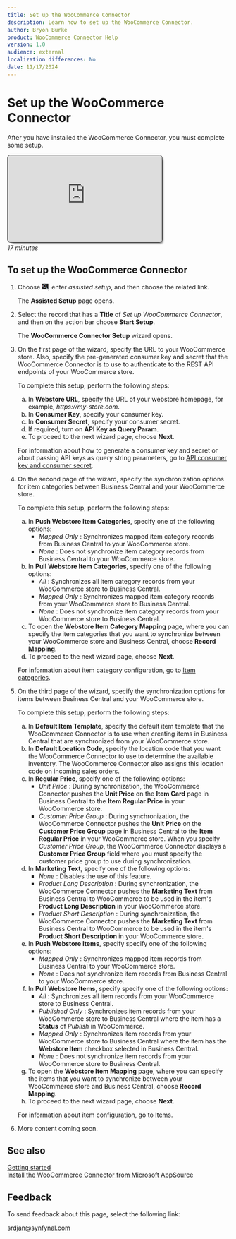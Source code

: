 ```yaml
---
title: Set up the WooCommerce Connector
description: Learn how to set up the WooCommerce Connector.
author: Bryon Burke
product: WooCommerce Connector Help
version: 1.0
audience: external
localization differences: No
date: 11/17/2024
---
```


<!-- markdownlint-disable MD006 MD007 MD009 MD024 MD025 MD033 -->
<!--// cspell:ignore  markdownlint allowfullscreen keyframes WooCommerce autoplay webstore -->

# Set up the WooCommerce Connector

After you have installed the WooCommerce Connector, you must complete some setup.

<iframe width="350" height="197" src="https://www.youtube.com/embed/oQrN34-WnT8" title="YouTube video player" frameborder="0" allow="accelerometer; autoplay; clipboard-write; encrypted-media; gyroscope; picture-in-picture" allowfullscreen style="border:1px solid; border-color:#0a0a0a;box-shadow:5px 5px 5px -5px #0a0a0a;border-radius:7px"></iframe><br><i>17 minutes</i>

## To set up the WooCommerce Connector

1. Choose ![Lightbulb that opens the Tell Me feature.](media/ui-search/search_small.png "Tell me what you want to do"), enter <i>assisted setup</i>, and then choose the related link.

   The <b>Assisted Setup</b> page opens.

1. Select the record that has a <b>Title</b> of <i>Set up WooCommerce Connector</i>, and then on the action bar choose <b>Start Setup</b>.

   The <b>WooCommerce Connector Setup</b> wizard opens.

1. On the first page of the wizard, specify the URL to your WooCommerce store. Also, specify the pre-generated consumer key and secret that the WooCommerce Connector is to use to authenticate to the REST API endpoints of your WooCommerce store.

   To complete this setup, perform the following steps:
   <ol type="a">
    <li>In <b>Webstore URL</b>, specify the URL of your webstore homepage, for example, <i>https://my-store.com</i>.</li>
    <li>In <b>Consumer Key</b>, specify your consumer key.</li>
    <li>In <b>Consumer Secret</b>, specify your consumer secret.</li>
    <li>If required, turn on <b>API Key as Query Param</b>.</li>
    <li>To proceed to the next wizard page, choose <b>Next</b>.</li>
   </ol>

   For information about how to generate a consumer key and secret or about passing API keys as query string parameters, go to <a href="api-consumer-key-consumer-secret.md" target="_blank">API consumer key and consumer secret</a>.

1. On the second page of the wizard, specify the synchronization options for item categories between Business Central and your WooCommerce store.

   To complete this setup, perform the following steps:
   <ol type="a">
    <li>In <b>Push Webstore Item Categories</b>, specify one of the following options:
     <ul>
      <li><i>Mapped Only</i> : Synchronizes mapped item category records from Business Central to your WooCommerce store.</li>
      <li><i>None</i> : Does not synchronize item category records from Business Central to your WooCommerce store.</li>
     </ul></li>
    <li>In <b>Pull Webstore Item Categories</b>, specify one of the following options:
     <ul>
      <li><i>All</i> : Synchronizes all item category records from your WooCommerce store to Business Central.</li>
      <li><i>Mapped Only</i> : Synchronizes mapped item category records from your WooCommerce store to Business Central.</li>
      <li><i>None</i> : Does not synchronize item category records from your WooCommerce store to Business Central.</li>
     </ul></li>
    <li>To open the <b>Webstore Item Category Mapping</b> page, where you can specify the item categories that you want to synchronize between your WooCommerce store and Business Central, choose <b>Record Mapping</b>.</li>
    <li>To proceed to the next wizard page, choose <b>Next</b>.</li>
   </ol>

   For information about item category configuration, go to <a href="item-categories.md" target="_blank">Item categories</a>.

1. On the third page of the wizard, specify the synchronization options for items between Business Central and your WooCommerce store.

   To complete this setup, perform the following steps:
   <ol type="a">
    <li>In <b>Default Item Template</b>, specify the default item template that the WooCommerce Connector is to use when creating items in Business Central that are synchronized from your WooCommerce store.</li>
    <li>In <b>Default Location Code</b>, specify the location code that you want the WooCommerce Connector to use to determine the available inventory. The WooCommerce Connector also assigns this location code on incoming sales orders.</li>
    <li>In <b>Regular Price</b>, specify one of the following options:
     <ul>
      <li><i>Unit Price</i> : During synchronization, the WooCommerce Connector pushes the <b>Unit Price</b> on the <b>Item Card</b> page in Business Central to the <b>Item Regular Price</b> in your WooCommerce store.</li>
      <li><i>Customer Price Group</i> : During synchronization, the WooCommerce Connector pushes the <b>Unit Price</b> on the <b>Customer Price Group</b> page in Business Central to the <b>Item Regular Price</b> in your WooCommerce store. When you specify <i>Customer Price Group</i>, the WooCommerce Connector displays a <b>Customer Price Group</b> field where you must specify the customer price group to use during synchronization.</li>
     </ul></li>
    <li>In <b>Marketing Text</b>, specify one of the following options:
     <ul>
      <li><i>None</i> : Disables the use of this feature.</li>
      <li><i>Product Long Description</i> : During synchronization, the WooCommerce Connector pushes the <b>Marketing Text</b> from Business Central to WooCommerce to be used in the item's <b>Product Long Description</b> in your WooCommerce store.</li>
      <li><i>Product Short Description</i> : During synchronization, the WooCommerce Connector pushes the <b>Marketing Text</b> from Business Central to WooCommerce to be used in the item's <b>Product Short Description</b> in your WooCommerce store.</li>
     </ul></li>
    <li>In <b>Push Webstore Items</b>, specify specify one of the following options:
     <ul>
      <li><i>Mapped Only</i> : Synchronizes mapped item records from Business Central to your WooCommerce store.</li>
      <li><i>None</i> : Does not synchronize item records from Business Central to your WooCommerce store.</li>
     </ul></li>
    <li>In <b>Pull Webstore Items</b>, specify specify one of the following options:
     <ul>
      <li><i>All</i> : Synchronizes all item records from your WooCommerce store to Business Central.</li>
      <li><i>Published Only</i> : Synchronizes item records from your WooCommerce store to Business Central where the item has a <b>Status</b> of <i>Publish</i> in WooCommerce.</li>
      <li><i>Mapped Only</i> : Synchronizes item records from your WooCommerce store to Business Central where the item has the <b>Webstore Item</b> checkbox selected in Business Central.</li>
      <li><i>None</i> : Does not synchronize item records from your WooCommerce store to Business Central.</li>
     </ul></li>
    <li>To open the <b>Webstore Item Mapping</b> page, where you can specify the items that you want to synchronize between your WooCommerce store and Business Central, choose <b>Record Mapping</b>.</li>
    <li>To proceed to the next wizard page, choose <b>Next</b>.</li>
   </ol>

   For information about item configuration, go to <a href="items.md" target="_blank">Items</a>.

1. More content coming soon.

## See also

[Getting started](getting-started.md)  
[Install the WooCommerce Connector from Microsoft AppSource](install-woocommerce-connector-from-microsoft-appsource.md)

## Feedback

To send feedback about this page, select the following link:

[srdjan@synfynal.com](mailto:srdjan@synfynal.com?subject=Documentation%20Feedback%20Product%20Docs:%20set-up-woocommerce-connector)
